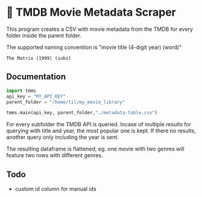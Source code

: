 # :movie_camera: TMDB Movie Metadata Scraper

This program creates a CSV with movie metadata from the TMDB for every folder inside the parent folder.

The supported naming convention is "movie title (4-digit year) (word)"
```
The Matrix (1999) (subs)
```

## Documentation
```python
import tmms
api_key = "MY_API_KEY"
parent_folder = "/home/til/my_movie_library"

tmms.main(api_key, parent_folder,"./metadata-table.csv")
```

For every subfolder the TMDB API is queried. Incase of multiple results for querying with title and year, the most popular one is kept. If there no results, another query only including the year is sent.

The resulting dataframe is flattened; eg. one movie with two genres will feature two rows with different genres. 

## Todo
* custom id column for manual ids
